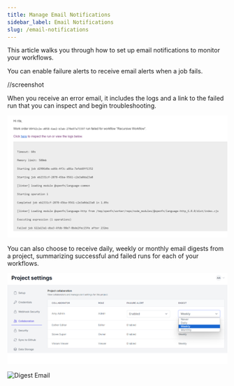 ```yaml
---
title: Manage Email Notifications
sidebar_label: Email Notifications
slug: /email-notifications
---
```


This article walks you through how to set up email notifications to monitor your workflows.

You can enable failure alerts to receive email alerts when a job fails. 

//screenshot

When you receive an error email, it includes the logs and a link to the failed run that you can inspect and begin troubleshooting.

![Failure Email](/img/lightning_failure_email.png)

You can also choose to receive daily, weekly or monthly email digests from a project, summarizing successful and failed runs for each of your workflows.

![Digest Email Setting](/img/lightning_digest.png)


![Digest Email](/img/lightning_digest_email.png)
